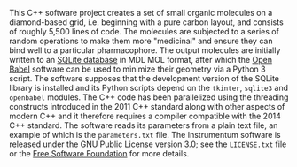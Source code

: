 This C++ software project creates a set of small organic molecules on a diamond-based grid, i.e. beginning with a pure carbon 
layout, and consists of roughly 5,500 lines of code. The molecules are subjected to a series of random operations to make them 
more "medicinal" and ensure they can bind well to a particular pharmacophore. The output molecules are initially written to an 
[SQLite database](https://www.sqlite.org) in MDL MOL format, after which the [Open Babel](http://www.openbabel.org) software can 
be used to minimize their geometry via a Python 3 script. The software supposes that the development version of the SQLite library 
is installed and its Python scripts depend on the <code>tkinter</code>, <code>sqlite3</code> and <code>openbabel</code> modules. 
The C++ code has been parallelized using the threading constructs introduced in the 2011 C++ standard along with other aspects of 
modern C++ and it therefore requires a compiler compatible with the 2014 C++ standard. The software reads its parameters from a plain 
text file, an example of which is the <code>parameters.txt</code> file. The Instrumentum software is released under the GNU Public 
License version 3.0; see the <code>LICENSE.txt</code> file or the [Free Software Foundation](https://www.fsf.org/licensing) for more 
details.    
